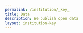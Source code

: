 ```yaml
---
permalink: /institution/_key_
title: Data
description: We publish open data
layout: institution-key
---
```

